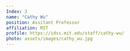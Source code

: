 ```yaml
---
Index: 3
name: "Cathy Wu"
position: Assitant Professor
affiliation: MIT
profile: https://idss.mit.edu/staff/cathy-wu/
photo: assets/images/cathy_wu.jpg
---
```

